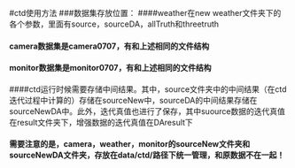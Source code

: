 #ctd使用方法
###数据集存放位置：
####weather在new weather文件夹下的各个参数，里面有source，sourceDA，allTruth和threetruth
#### camera数据集是camera0707，有和上述相同的文件结构
#### monitor数据集是monitor0707，有和上述相同的文件结构
####ctd运行时候需要存储中间结果。其中，source文件夹中的中间结果（在ctd迭代过程中计算的）存储在sourceNew中，sourceDA的中间结果存储在sourceNewDA中。此外，迭代真值也进行了保存，其中suource数据的迭代真值在result文件夹下，增强数据的迭代真值在DAresult下
#### 需要注意的是，camera，weather，monitor的sourceNew文件夹和sourceNewDA文件夹，存放在data/ctd/路径下统一管理，和原数据不在一起！

